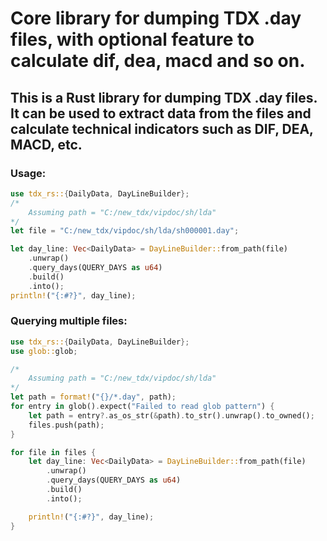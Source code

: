# Core library for dumping TDX .day files, with optional feature to calculate dif, dea, macd and so on.

## This is a Rust library for dumping TDX .day files. It can be used to extract data from the files and calculate technical indicators such as DIF, DEA, MACD, etc.

### Usage:
```rust
use tdx_rs::{DailyData, DayLineBuilder};
/* 
    Assuming path = "C:/new_tdx/vipdoc/sh/lda"
*/
let file = "C:/new_tdx/vipdoc/sh/lda/sh000001.day";

let day_line: Vec<DailyData> = DayLineBuilder::from_path(file)
    .unwrap()
    .query_days(QUERY_DAYS as u64)
    .build()
    .into();
println!("{:#?}", day_line);

```

### Querying multiple files:
```rust
use tdx_rs::{DailyData, DayLineBuilder};
use glob::glob;

/* 
    Assuming path = "C:/new_tdx/vipdoc/sh/lda"
*/
let path = format!("{}/*.day", path);
for entry in glob().expect("Failed to read glob pattern") {
    let path = entry?.as_os_str(&path).to_str().unwrap().to_owned();
    files.push(path);
}

for file in files {
    let day_line: Vec<DailyData> = DayLineBuilder::from_path(file)
        .unwrap()
        .query_days(QUERY_DAYS as u64)
        .build()
        .into();

    println!("{:#?}", day_line);
}
```